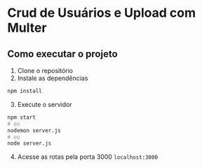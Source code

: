 # Crud de Usuários e Upload com Multer

## Como executar o projeto

1. Clone o repositório
2. Instale as dependências
```bash
npm install
```
3. Execute o servidor
```bash
npm start
# ou
nodemon server.js
# ou
node server.js
```
4. Acesse as rotas pela porta 3000
`localhost:3000`
